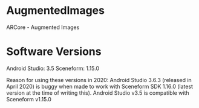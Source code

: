# AugmentedImages
ARCore - Augmented Images

# Software Versions
Android Studio: 3.5
Sceneform: 1.15.0

Reason for using these versions in 2020:
Android Studio 3.6.3 (released in April 2020) is buggy when made to work with Sceneform SDK 1.16.0 (latest version at the time of writing this).
Android Studio v3.5 is compatible with Sceneform v1.15.0
